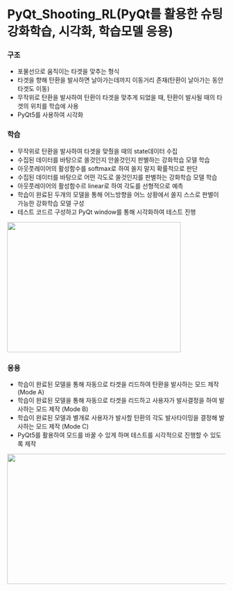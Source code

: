 
# PyQt_Shooting_RL(PyQt를 활용한 슈팅 강화학습, 시각화, 학습모델 응용)

### 구조
 - 포물선으로 움직이는 타겟을 맞추는 형식
 - 타겟을 향해 탄환을 발사하면 날아가는데까지 이동거리 존재(탄환이 날아가는 동안 타겟도 이동)
 - 무작위로 탄환을 발사하여 탄환이 타겟을 맞추게 되었을 때, 탄환이 발사될 때의 타겟의 위치를 학습에 사용
 - PyQt5를 사용하여 시각화

### 학습
 - 무작위로 탄환을 발사하여 타겟을 맞췄을 때의 state데이터 수집
 - 수집된 데이터를 바탕으로 쏠것인지 안쏠것인지 판별하는 강화학습 모델 학습
 - 아웃풋레이어의 활성함수를 softmax로 하여 쏠지 말지 확률적으로 판단
 - 수집된 데이터를 바탕으로 어떤 각도로 쏠것인지를 판별하는 강화학습 모델 학습
 - 아웃풋레이어의 활성함수르 linear로 하여 각도를 선형적으로 예측
 - 학습이 완료된 두개의 모델을 통해 어느방향을 어느 상황에서 쏠지 스스로 판별이 가능한 강화학습 모델 구성
 - 테스트 코드르 구성하고 PyQt window를 통해 시각화하여 테스트 진행
<img src="https://user-images.githubusercontent.com/87750521/127049253-934f7c7a-a0f1-4a89-99e9-9e5349df713d.png" width="400" height="300">



### 응용
 - 학습이 완료된 모델을 통해 자동으로 타겟을 리드하여 탄환을 발사하는 모드 제작 (Mode A)
 - 학습이 완료된 모델을 통해 자동으로 타겟을 리드하고 사용자가 발사결정을 하여 발사하는 모드 제작 (Mode B)
 - 학습이 완료된 모델과 별개로 사용자가 발사할 탄환의 각도 발사타이밍을 결정해 발사하는 모드 제작 (Mode C)
 - PyQt5를 활용하여 모드를 바꿀 수 있게 하며 테스트를 시각적으로 진행할 수 있도록 제작
<img src="https://user-images.githubusercontent.com/87750521/127050005-22fe69e8-4593-4978-91f0-ae887313833f.png" width="1000" height="300">
